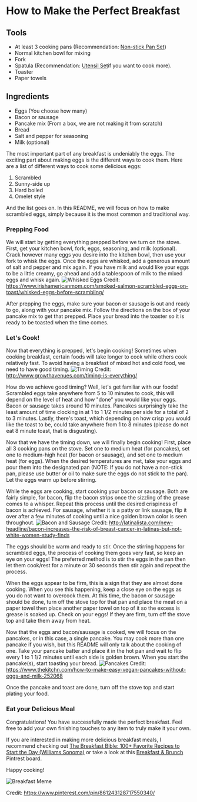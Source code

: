 # How to Make the Perfect Breakfast

## Tools
- At least 3 cooking pans (Recommendation: [Non-stick Pan Set](https://www.amazon.com/AmazonBasics-3-Piece-Non-Stick-Fry-Pan/dp/B074RPCNMX?ref=fsclp_pb_dp_6))
- Normal kitchen bowl for mixing
- Fork
- Spatula (Recommendation: [Utensil Set](https://www.amazon.com/Silicone-nonstick-cookware-Utensils-Non-Toxic/dp/B07S8ZGFTZ/ref=sr_1_1_sspa?crid=3AAHMCSLHVRDL&keywords=kitchen+utensil+set+under+%2425&qid=1566849688&s=home-garden&sprefix=kitchen+ut&sr=1-1-spons&psc=1&spLa=ZW5jcnlwdGVkUXVhbGlmaWVyPUExVDVMMFA3UTVJMktMJmVuY3J5cHRlZElkPUEwMTU4ODk2Mk5EWUE5MkRSOEo3OSZlbmNyeXB0ZWRBZElkPUEwMTYwNzQyMjZPTTFKMVIwQUUxSSZ3aWRnZXROYW1lPXNwX2F0ZiZhY3Rpb249Y2xpY2tSZWRpcmVjdCZkb05vdExvZ0NsaWNrPXRydWU=)if you want to cook more).
- Toaster
- Paper towels

## Ingredients
- Eggs (You choose how many)
- Bacon or sausage
- Pancake mix (From a box, we are not making it from scratch)
- Bread
- Salt and pepper for seasoning
- Milk (optional)

The most important part of any breakfast is undeniably the eggs. The exciting part about making eggs is the different ways to cook them. Here are a list of different ways to cook some delicious eggs:
1. Scrambled
2. Sunny-side up
3. Hard boiled
4. Omelet style

And the list goes on. In this README, we will focus on how to make scrambled eggs, simply because it is the most common and traditional way.

### Prepping Food
We will start by getting everything prepped before we turn on the stove. First, get your kitchen bowl, fork, eggs, seasoning, and milk (optional). Crack however many eggs you desire into the kitchen bowl, then use your fork to whisk the eggs. Once the eggs are whisked, add a generous amount of salt and pepper and mix again. If you have milk and would like your eggs to be a little creamy, go ahead and add a tablespoon of milk to the mixed eggs and whisk again. 
![Whisked Eggs](https://www.irishamericanmom.com/wp-content/uploads/2015/08/Whisked-eggs-before-scrambling.jpg) 
Credit: https://www.irishamericanmom.com/smoked-salmon-scrambled-eggs-on-toast/whisked-eggs-before-scrambling/

After prepping the eggs, make sure your bacon or sausage is out and ready to go, along with your pancake mix. Follow the directions on the box of your pancake mix to get that prepped. Place your bread into the toaster so it is ready to be toasted when the time comes.

### Let's Cook!
Now that everything is prepped, let's begin cooking! Sometimes when cooking breakfast, certain foods will take longer to cook while others cook relatively fast. To avoid having a breakfast of mixed hot and cold food, we need to have good timing.
![Timing](http://www.growthavenues.com/wp-content/uploads/2018/01/Timing-860x220.jpg)
Credit: http://www.growthavenues.com/timing-is-everything/

How do we achieve good timing? Well, let's get familiar with our foods! Scrambled eggs take anywhere from 5 to 10 minutes to cook, this will depend on the level of heat and how "done" you would like your eggs. Bacon or sausage takes around 10 minutes. Pancakes surprisingly take the least amount of time clocking in at 1 to 1 1/2 minutes per side for a total of 2 to 3 minutes. Lastly, there's toast, which depending on how crisp you would like the toast to be, could take anywhere from 1 to 8 minutes (please do not eat 8 minute toast, that is disgusting). 

Now that we have the timing down, we will finally begin cooking! First, place all 3 cooking pans on the stove. Set one to medium heat (for pancakes), set one to medium-high heat (for bacon or sausage), and set one to medium heat (for eggs). When the desired temperatures are met, take your eggs and pour them into the designated pan (NOTE: If you do not have a non-stick pan, please use butter or oil to make sure the eggs do not stick to the pan). Let the eggs warm up before stirring. 

While the eggs are cooking, start cooking your bacon or sausage. Both are fairly simple, for bacon, flip the bacon strips once the sizzling of the grease comes to a whisper. Repeat this process until the desired crispiness of bacon is achieved. For sausage, whether it is a patty or link sausage, flip it over after a few minutes of cooking until a nice golden brown color is seen throughout. 
![Bacon and Sausage](http://latinalista.com/wp-content/uploads/2016/03/Bacon-and-Sausage.jpg)
Credit: http://latinalista.com/new-headline/bacon-increases-the-risk-of-breast-cancer-in-latinas-but-not-white-women-study-finds

The eggs should be warm and ready to stir. Once the stirring happens for scrambled eggs, the process of cooking them goes very fast, so keep an eye on your eggs! The preferred method is to stir the eggs in the pan then let them cook/rest for a minute or 30 seconds then stir again and repeat the process. 

When the eggs appear to be firm, this is a sign that they are almost done cooking. When you see this happening, keep a close eye on the eggs as you do not want to overcook them. At this time, the bacon or sausage should be done, turn off the stove top for that pan and place the meat on a paper towel then place another paper towel on top of it so the excess is grease is soaked up. Check on your eggs! If they are firm, turn off the stove top and take them away from heat.

Now that the eggs and bacon/sausage is cooked, we will focus on the pancakes, or in this case, a single pancake. You may cook more than one pancake if you wish, but this README will only talk about the cooking of one. Take your pancake batter and place it in the hot pan and wait to flip every 1 to 1 1/2 minutes until each side is golden brown. When you start the pancake(s), start toasting your bread. 
![Pancakes](https://cdn.apartmenttherapy.info/image/fetch/f_auto,q_auto:eco/https%3A%2F%2Fstorage.googleapis.com%2Fgen-atmedia%2F3%2F2017%2F12%2F0f833f5158ccb56145832ec90c9d12b4d6e0d0fe.jpeg)
Credit: https://www.thekitchn.com/how-to-make-easy-vegan-pancakes-without-eggs-and-milk-252068

Once the pancake and toast are done, turn off the stove top and start plating your food.

### Eat your Delicious Meal
Congratulations! You have successfully made the perfect breakfast. Feel free to add your own finishing touches to any item to truly make it your own. 

If you are interested in making more delicious breakfast meals, I recommend checking out [The Breakfast Bible: 100+ Favorite Recipes to Start the Day (Williams Sonoma)](https://www.amazon.com/Breakfast-Bible-Favorite-Recipes-Williams/dp/1681882914/ref=asc_df_1681882914/?tag=hyprod-20&linkCode=df0&hvadid=312061146391&hvpos=1o2&hvnetw=g&hvrand=9668107157177823894&hvpone=&hvptwo=&hvqmt=&hvdev=c&hvdvcmdl=&hvlocint=&hvlocphy=9023314&hvtargid=pla-492512863091&psc=1&tag=&ref=&adgrpid=60223809057&hvpone=&hvptwo=&hvadid=312061146391&hvpos=1o2&hvnetw=g&hvrand=9668107157177823894&hvqmt=&hvdev=c&hvdvcmdl=&hvlocint=&hvlocphy=9023314&hvtargid=pla-492512863091) or take a look at this [Breakfast & Brunch](https://www.pinterest.com/buzzfeedtasty/breakfast-brunch/) Pintrest board.

Happy cooking!

![Breakfast Meme](https://i.pinimg.com/736x/51/5e/aa/515eaa70696941ac517fa195bcce350a.jpg)

Credit: https://www.pinterest.com/pin/861243128717550340/

